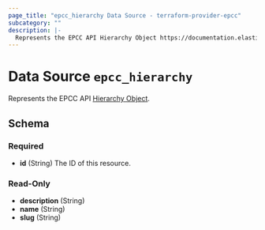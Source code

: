 ```yaml
---
page_title: "epcc_hierarchy Data Source - terraform-provider-epcc"
subcategory: ""
description: |-
  Represents the EPCC API Hierarchy Object https://documentation.elasticpath.com/commerce-cloud/docs/api/pcm/hierarchies/index.html#the-hierarchy-object.
---
```


# Data Source `epcc_hierarchy`

Represents the EPCC API [Hierarchy Object](https://documentation.elasticpath.com/commerce-cloud/docs/api/pcm/hierarchies/index.html#the-hierarchy-object).



<!-- schema generated by tfplugindocs -->
## Schema

### Required

- **id** (String) The ID of this resource.

### Read-Only

- **description** (String)
- **name** (String)
- **slug** (String)

